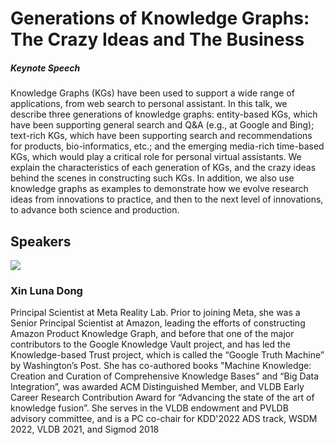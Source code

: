 # Generations of Knowledge Graphs: The Crazy Ideas and The Business
##### Keynote Speech

Knowledge Graphs (KGs) have been used to support a wide range of applications, from web search to personal assistant. In this talk, we describe three generations of knowledge graphs: entity-based KGs, which have been supporting general search and Q&A (e.g., at Google and Bing); text-rich KGs, which have been supporting search and recommendations for products, bio-informatics, etc.; and the emerging media-rich time-based KGs, which would play a critical role for personal virtual assistants. We explain the characteristics of each generation of KGs, and the crazy ideas behind the scenes in constructing such KGs. In addition, we also use knowledge graphs as examples to demonstrate how we evolve research ideas from innovations to practice, and then to the next level of innovations, to advance both science and production.

## Speakers

<div class="a-speaker">

<div class="speaker-side">
<img src="../img/person/dong.jpg" class="image-profile-ks"/>
<h3>Xin Luna Dong</h3>
</div>

<div class="speaker-prof">
Principal Scientist at Meta Reality Lab. Prior to joining Meta, she was a Senior Principal Scientist at Amazon, leading the efforts of constructing Amazon Product Knowledge Graph, and before that one of the major contributors to the Google Knowledge Vault project, and has led the Knowledge-based Trust project, which is called the “Google Truth Machine” by Washington’s Post. She has co-authored books "Machine Knowledge: Creation and Curation of Comprehensive Knowledge Bases" and “Big Data Integration”, was awarded ACM Distinguished Member, and VLDB Early Career Research Contribution Award for “Advancing the state of the art of knowledge fusion”. She serves in the VLDB endowment and PVLDB advisory committee, and is a PC co-chair for KDD'2022 ADS track, WSDM 2022, VLDB 2021, and Sigmod 2018
</div>

</div>
